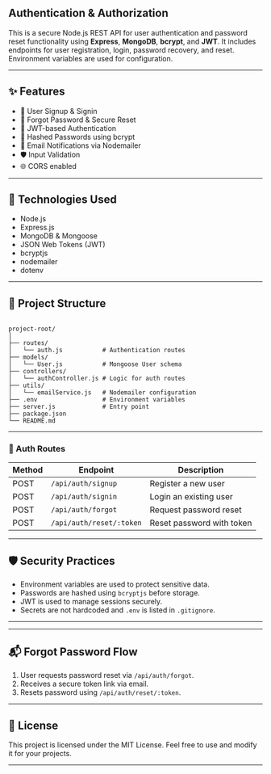 ## Authentication & Authorization

This is a secure Node.js REST API for user authentication and password reset functionality using **Express**, **MongoDB**, **bcrypt**, and **JWT**. It includes endpoints for user registration, login, password recovery, and reset. Environment variables are used for configuration.

---

## ✨ Features

- 🔐 User Signup & Signin
- 🔄 Forgot Password & Secure Reset
- 🔑 JWT-based Authentication
- 🧊 Hashed Passwords using bcrypt
- 📧 Email Notifications via Nodemailer
- 🛡️ Input Validation
- 🌐 CORS enabled

---

## 🧰 Technologies Used

- Node.js
- Express.js
- MongoDB & Mongoose
- JSON Web Tokens (JWT)
- bcryptjs
- nodemailer
- dotenv
---

## 📁 Project Structure

```

project-root/
│
├── routes/
│   └── auth.js           # Authentication routes
├── models/
│   └── User.js           # Mongoose User schema
├── controllers/
│   └── authController.js # Logic for auth routes
├── utils/
│   └── emailService.js   # Nodemailer configuration
├── .env                  # Environment variables
├── server.js             # Entry point
├── package.json
└── README.md

````

---


### 📝 Auth Routes

| Method | Endpoint                 | Description               |
| ------ | ------------------------ | ------------------------- |
| POST   | `/api/auth/signup`       | Register a new user       |
| POST   | `/api/auth/signin`       | Login an existing user    |
| POST   | `/api/auth/forgot`       | Request password reset    |
| POST   | `/api/auth/reset/:token` | Reset password with token |

---

## 🛡️ Security Practices

* Environment variables are used to protect sensitive data.
* Passwords are hashed using `bcryptjs` before storage.
* JWT is used to manage sessions securely.
* Secrets are not hardcoded and `.env` is listed in `.gitignore`.

---



---

## 📬 Forgot Password Flow

1. User requests password reset via `/api/auth/forgot`.
2. Receives a secure token link via email.
3. Resets password using `/api/auth/reset/:token`.

---

## 🧾 License

This project is licensed under the MIT License. Feel free to use and modify it for your projects.

---

